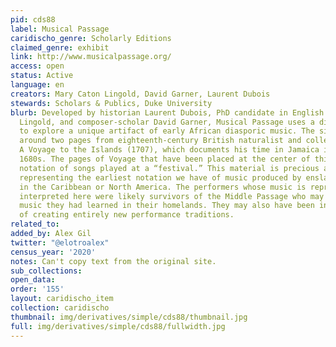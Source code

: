 ```yaml
---
pid: cds88
label: Musical Passage
caridischo_genre: Scholarly Editions
claimed_genre: exhibit
link: http://www.musicalpassage.org/
access: open
status: Active
language: en
creators: Mary Caton Lingold, David Garner, Laurent Dubois
stewards: Scholars & Publics, Duke University
blurb: Developed by historian Laurent Dubois, PhD candidate in English Mary Caton
  Lingold, and composer-scholar David Garner, Musical Passage uses a digital format
  to explore a unique artifact of early African diasporic music. The site is designed
  around two pages from eighteenth-century British naturalist and collector Hans Sloane’s
  A Voyage to the Islands (1707), which documents his time in Jamaica in the late
  1680s. The pages of Voyage that have been placed at the center of this site present
  notation of songs played at a “festival.” This material is precious and fascinating,
  representing the earliest notation we have of music produced by enslaved Africans
  in the Caribbean or North America. The performers whose music is represented and
  interpreted here were likely survivors of the Middle Passage who may have been playing
  music they had learned in their homelands. They may also have been in the process
  of creating entirely new performance traditions.
related_to:
added_by: Alex Gil
twitter: "@elotroalex"
census_year: '2020'
notes: Can't copy text from the original site.
sub_collections:
open_data:
order: '155'
layout: caridischo_item
collection: caridischo
thumbnail: img/derivatives/simple/cds88/thumbnail.jpg
full: img/derivatives/simple/cds88/fullwidth.jpg
---
```

